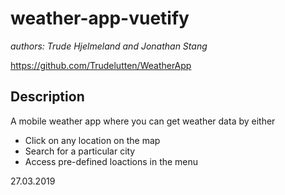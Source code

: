 # weather-app-vuetify

_authors: Trude Hjelmeland and Jonathan Stang_

https://github.com/Trudelutten/WeatherApp


## Description
A mobile weather app where you can get weather data by either
  - Click on any location on the map
  - Search for a particular city
  - Access pre-defined loactions in the menu
  
  
  27.03.2019
